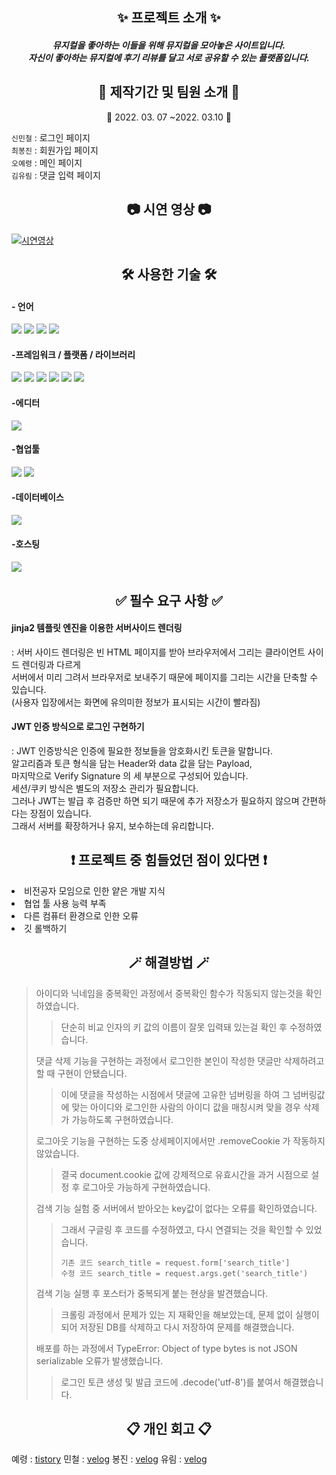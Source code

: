 <h2 align="center"> ✨ 프로젝트 소개 ✨</h2>
<h5 align="center">뮤지컬을 좋아하는 이들을 위해 뮤지컬을 모아놓은 사이트입니다. <br />
자신이 좋아하는 뮤지컬에 후기 리뷰를 달고 서로 공유할 수 있는 플랫폼입니다. </h5>
<h2 align="center"> 📅 제작기간 및 팀원 소개 🎃 </h2>
<p align="center"> 📆 2022. 03. 07 ~2022. 03.10 📆</p>
<p> 
    <code>신민철</code> : 로그인 페이지 <br />
    <code>최봉진</code> : 회원가입 페이지 <br />
    <code>오예령</code> : 메인 페이지 <br />
    <code>김유림</code> : 댓글 입력 페이지 <br />
</p>
<h2  align="center"> 📷 시연 영상 📷 </h2>

[![시연영상](https://media.vlpt.us/images/ryurim0109/post/218fefc4-d7fc-465d-8c4f-ae926f389713/%E1%84%86%E1%85%B2%E1%84%83%E1%85%A5%E1%86%A8%E1%84%8B%E1%85%B5%E1%86%AB%E1%84%89%E1%85%A2%E1%86%BC.png)](https://youtu.be/-wjUqe8qFT4)

<h2 align="center">🛠 사용한 기술 🛠</h2>

<h4>- 언어</h4>
<p float="left">
<img src="https://img.shields.io/badge/html5-E34F26?style=for-the-badge&logo=html5&logoColor=white">
<img src="https://img.shields.io/badge/CSS-1572B6?style=for-the-badge&logo=CSS&logoColor=white">
<img src="https://img.shields.io/badge/JavaScript-F7DF1E?style=for-the-badge&logo=JavaScript&logoColor=white">
<img src="https://img.shields.io/badge/python-3670A0?style=for-the-badge&logo=python&logoColor=ffdd54">
</p>

<h4>-프레임워크 / 플랫폼 / 라이브러리</h4>
<p float="left">
<img src="https://img.shields.io/badge/jquery-%230769AD.svg?style=for-the-badge&logo=jquery&logoColor=white">
<img src="https://img.shields.io/badge/bootstrap-%23563D7C.svg?style=for-the-badge&logo=bootstrap&logoColor=white">
<img src="https://img.shields.io/badge/JWT-black?style=for-the-badge&logo=JSON%20web%20tokens">
<img src="https://img.shields.io/badge/Jinja-7952B3?style=for-the-badge&logo=Jinja&logoColor=white">
<img src="https://img.shields.io/badge/Colorlib-0000ff?style=for-the-badge&logo=colorlib&logoColor=white">
<img src="https://img.shields.io/badge/Flask-00ffff?style=for-the-badge&logo=Flask&logoColor=black">
</p>

<h4>-에디터</h4>
<img src="https://img.shields.io/badge/pycharm-143?style=for-the-badge&logo=pycharm&logoColor=black&color=black&labelColor=brightgreen">

<h4>-협업툴</h4>
<p float="left">
<img src="https://img.shields.io/badge/github-%23121011.svg?style=for-the-badge&logo=github&logoColor=white">
<img src="https://img.shields.io/badge/git-F05032?style=for-the-badge&logo=git&logoColor=white">
</p>
<h4>-데이터베이스</h4>
<img src="https://img.shields.io/badge/MongoDB-%234ea94b.svg?style=for-the-badge&logo=mongodb&logoColor=white">

<h4>-호스팅<h4>
<img src="https://img.shields.io/badge/AWS-%23FF9900.svg?style=for-the-badge&logo=amazon-aws&logoColor=white">

<h2 align="center"> ✅ 필수 요구 사항 ✅ </h2>
<h4>jinja2 템플릿 엔진을 이용한 서버사이드 렌더링 </h4>
<p>: 서버 사이드 렌더링은 빈 HTML 페이지를 받아 브라우저에서 그리는 클라이언트 사이드 렌더링과 다르게<br /> 서버에서 미리 그려서 브라우저로 보내주기 때문에 페이지를 그리는 시간을 단축할 수 있습니다.<br />
(사용자 입장에서는 화면에 유의미한 정보가 표시되는 시간이 빨라짐)
<h4>JWT 인증 방식으로 로그인 구현하기 </h4>
<p>: JWT 인증방식은 인증에 필요한 정보들을 암호화시킨 토큰을 말합니다.<br />
알고리즘과 토큰 형식을 담는 Header와 data 값을 담는 Payload,<br />
마지막으로 Verify Signature 의 세 부분으로 구성되어 있습니다.<br />
 세션/쿠키 방식은 별도의 저장소 관리가 필요합니다. <br />
그러나 JWT는 발급 후 검증만 하면 되기 때문에 추가 저장소가 필요하지 않으며 간편하다는 장점이 있습니다. <br />
그래서 서버를 확장하거나 유지, 보수하는데 유리합니다.</p>

<h2 align="center"> ❗️ 프로젝트 중 힘들었던 점이 있다면 ❗️ </h2>

<li>비전공자 모임으로 인한 얕은 개발 지식</li>
<li>협업 툴 사용 능력 부족</li>
<li>다른 컴퓨터 환경으로 인한 오류</li>
<li>깃 롤백하기</li>

<h2 align="center"> 🪄 해결방법 🪄️ </h2>

> 아이디와 닉네임을 중복확인 과정에서 중복확인 함수가 작동되지 않는것을 확인하였습니다.
> >단순히 비교 인자의 키 값의 이름이 잘못 입력돼 있는걸 확인 후 수정하였습니다.
> 
> 댓글 삭제 기능을 구현하는 과정에서 로그인한 본인이 작성한 댓글만 삭제하려고 할 때 구현이 안됐습니다.
> >이에 댓글을 작성하는 시점에서 댓글에 고유한 넘버링을 하여 그 넘버링값에 맞는 아이디와 로그인한 사람의 아이디 값을 매칭시켜 맞을 경우 삭제가 가능하도록 구현하였습니다.
> 
> 로그아웃 기능을 구현하는 도중 상세페이지에서만 .removeCookie 가 작동하지 않았습니다.
> >결국 document.cookie 값에 강제적으로 유효시간을 과거 시점으로 설정 후 로그아웃 가능하게 구현하였습니다.
> 
> 검색 기능 실험 중 서버에서 받아오는 key값이 없다는 오류를 확인하였습니다.
> >그래서 구글링 후 코드를 수정하였고, 다시 연결되는 것을 확인할 수 있었습니다. 
> > ```
> > 기존 코드 search_title = request.form['search_title']
> > 수정 코드 search_title = request.args.get('search_title')
> > ```
> 검색 기능 실행 후 포스터가 중복되게 붙는 현상을 발견했습니다. 
> >크롤링 과정에서 문제가 있는 지 재확인을 해보았는데, 문제 없이 실행이 되어 저장된 DB를 삭제하고 다시 저장하여 문제를 해결했습니다.
> 
> 배포를 하는 과정에서 TypeError: Object of type bytes is not JSON serializable 오류가 발생했습니다.
> >로그인 토큰 생성 및 발급 코드에 .decode('utf-8')를 붙여서 해결했습니다.
> 
> 


<h2 align="center"> 📋 개인 회고 📋 </h2>

예령 : [tistory](https://ye-ryung.tistory.com/) 
민철 : [velog](https://velog.io/@alscjf2030) 
봉진 : [velog](https://velog.io/@kirilocha) 
유림 : [velog](https://velog.io/@ryurim0109) 


